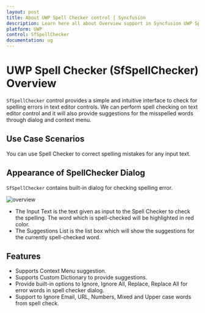 ```yaml
---
layout: post
title: About UWP Spell Checker control | Syncfusion
description: Learn here all about Overview support in Syncfusion UWP Spell Checker (SfSpellChecker) control and more.
platform: UWP
control: SfSpellChecker
documentation: ug
---
```


# UWP Spell Checker (SfSpellChecker) Overview

`SfSpellChecker` control provides a simple and intuitive interface to check for spelling errors in text editor controls. We can perform spell checking on text editor control and it will also provide suggestions for the misspelled words through dialog and context menu.

## Use Case Scenarios

You can use Spell Checker to correct spelling mistakes for any input text.

## Appearance of SpellChecker Dialog

`SfSpellChecker` contains built-in dialog for checking spelling error.

![overview](overview-images/overview.png)


* The Input Text is the text given as input to the Spell Checker to check the spelling. The word which is spell-checked will be highlighted in red color.
* The Suggestions List is the list box which will show the suggestions for the currently spell-checked word.

## Features

* Supports Context Menu suggestion.
* Supports Custom Dictionary to provide suggestions.
* Provide built-in options to Ignore, Ignore All, Replace, Replace All for error words in spell checker dialog.
* Support to Ignore Email, URL, Numbers, Mixed and Upper case words from spell check.

